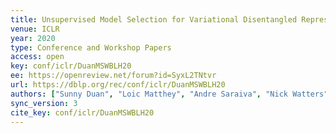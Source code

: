 ```yaml
---
title: Unsupervised Model Selection for Variational Disentangled Representation Learning.
venue: ICLR
year: 2020
type: Conference and Workshop Papers
access: open
key: conf/iclr/DuanMSWBLH20
ee: https://openreview.net/forum?id=SyxL2TNtvr
url: https://dblp.org/rec/conf/iclr/DuanMSWBLH20
authors: ["Sunny Duan", "Loic Matthey", "Andre Saraiva", "Nick Watters", "Chris Burgess", "Alexander Lerchner", "Irina Higgins"]
sync_version: 3
cite_key: conf/iclr/DuanMSWBLH20
---
```

